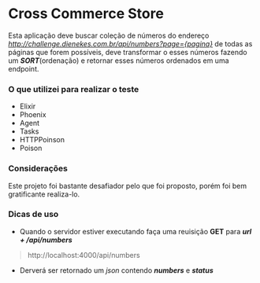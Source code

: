 # Cross Commerce Store

Esta aplicação deve buscar coleção de números do endereço *http://challenge.dienekes.com.br/api/numbers?page={pagina}* de todas as páginas que forem possíveis, deve transformar o esses números fazendo um ***SORT***(ordenação) e retornar esses números ordenados em uma endpoint.

### O que utilizei para realizar o teste

- Elixir
- Phoenix
- Agent
- Tasks
- HTTPPoinson
- Poison

### Considerações

Este projeto foi bastante desafiador pelo que foi proposto, porém foi bem gratificante realiza-lo.

### Dicas de uso

- Quando o servidor estiver executando faça uma reuisição **GET** para ***url + /api/numbers***

> http://localhost:4000/api/numbers

- Derverá ser retornado um *json* contendo ***numbers*** e ***status***
